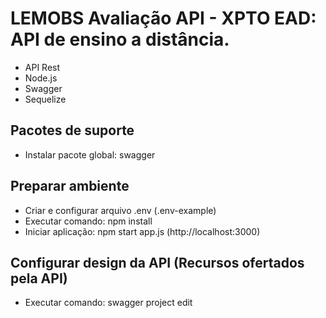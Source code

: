 # LEMOBS Avaliação API - XPTO EAD: API de ensino a distância.
- API Rest
- Node.js
- Swagger
- Sequelize

## Pacotes de suporte
- Instalar pacote global: swagger

## Preparar ambiente
- Criar e configurar arquivo .env (.env-example)
- Executar comando: npm install
- Iniciar aplicação: npm start app.js (http://localhost:3000)

## Configurar design da API (Recursos ofertados pela API)
- Executar comando: swagger project edit
